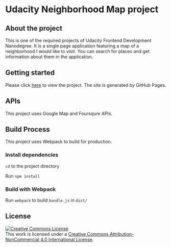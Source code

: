 # Udacity Neighborhood Map project


## About the project

This is one of the required projects of Udacity Frontend Development Nanodegree. It is a single page application featuring a map of a neighborhood I would like to visit. You can search for places and get information about them in the application.

## Getting started

Please click [here](http://miadwang.github.io/neighborhood-map/dist/index.html) to view the project. The site is generated by GitHub Pages.

## APIs

This project uses Google Map and Foursqure APIs.

## Build Process

This project uses Webpack to build for production.

### Install dependencies

`cd` to the project directory

Run `npm install`

### Build with Webpack

Run `webpack` to build `bundle.js` in `dist/` 


## License

<a rel="license" href="http://creativecommons.org/licenses/by-nc/4.0/"><img alt="Creative Commons License" style="border-width:0" src="https://i.creativecommons.org/l/by-nc/4.0/88x31.png" /></a><br />This work is licensed under a <a rel="license" href="http://creativecommons.org/licenses/by-nc/4.0/">Creative Commons Attribution-NonCommercial 4.0 International License</a>.
